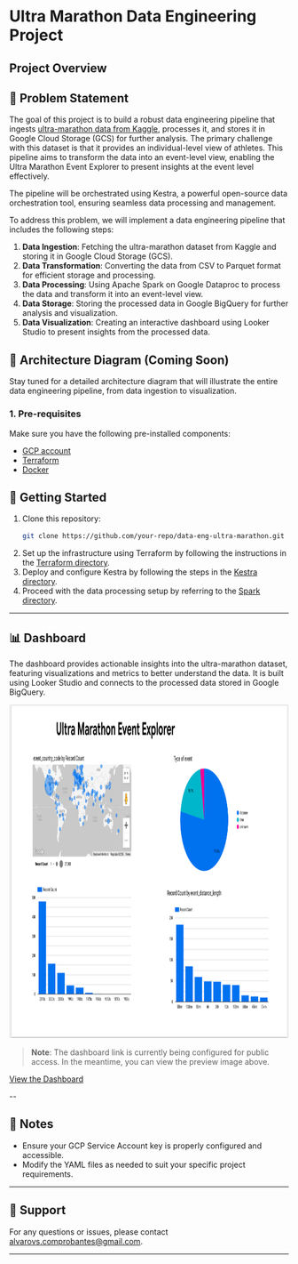 # Ultra Marathon Data Engineering Project

## Project Overview


## 🎯 Problem Statement

The goal of this project is to build a robust data engineering pipeline that ingests [ultra-marathon data from Kaggle](https://www.kaggle.com/datasets/aiaiaidavid/the-big-dataset-of-ultra-marathon-running), processes it, and stores it in Google Cloud Storage (GCS) for further analysis. The primary challenge with this dataset is that it provides an individual-level view of athletes. This pipeline aims to transform the data into an event-level view, enabling the Ultra Marathon Event Explorer to present insights at the event level effectively.

The pipeline will be orchestrated using Kestra, a powerful open-source data orchestration tool, ensuring seamless data processing and management.

To address this problem, we will implement a data engineering pipeline that includes the following steps:
1. **Data Ingestion**: Fetching the ultra-marathon dataset from Kaggle and storing it in Google Cloud Storage (GCS).
2. **Data Transformation**: Converting the data from CSV to Parquet format for efficient storage and processing.
3. **Data Processing**: Using Apache Spark on Google Dataproc to process the data and transform it into an event-level view.
4. **Data Storage**: Storing the processed data in Google BigQuery for further analysis and visualization.
5. **Data Visualization**: Creating an interactive dashboard using Looker Studio to present insights from the processed data.

## 🚧 Architecture Diagram (Coming Soon)

Stay tuned for a detailed architecture diagram that will illustrate the entire data engineering pipeline, from data ingestion to visualization.

### 1. Pre-requisites
Make sure you have the following pre-installed components: 
* [GCP account](https://cloud.google.com/)
* [Terraform](https://www.terraform.io/downloads)
* [Docker](https://docs.docker.com/get-docker/)



<!-- 1. decide if you want to use your local machine or a virtual machine, if you can follow the instructions from this video https://www.youtube.com/watch?v=ae-CV2KfoN0&list=PL3MmuxUbc_hJed7dXYoJw8DoCuVHhGEQb&index=17


https://cloud.google.com/compute/docs/connect/create-ssh-keys -->



## 🚀 Getting Started

1. Clone this repository:
    ```bash
    git clone https://github.com/your-repo/data-eng-ultra-marathon.git
    ```
2. Set up the infrastructure using Terraform by following the instructions in the [Terraform directory](/01-terraform/README.md).
3. Deploy and configure Kestra by following the steps in the [Kestra directory](/02-kestra/README.md).
4. Proceed with the data processing setup by referring to the [Spark directory](/03-spark/README.md).

---

## 📊 Dashboard

The dashboard provides actionable insights into the ultra-marathon dataset, featuring visualizations and metrics to better understand the data. It is built using Looker Studio and connects to the processed data stored in Google BigQuery.

<p align="center">
  <img src="./images/dashboard.png" alt="Dashboard Preview" height="600" />
</p>


> **Note**: The dashboard link is currently being configured for public access. In the meantime, you can view the preview image above.

[View the Dashboard](https://lookerstudio.google.com/reporting/1c8325f4-fadd-41ba-84d8-5fec5240efed)

--
## 📝 Notes

- Ensure your GCP Service Account key is properly configured and accessible.
- Modify the YAML files as needed to suit your specific project requirements.

---

<!-- ## 📂 Directory Structure

```
data-eng-ultra-marathon/
├── kestra/
│   ├── set_kv.yaml
│   ├── data_load_gcs.yaml
│   ├── docker-compose.yml
│   └── README.md
├── images/
│   └── Kestra Flow Diagram.png
└── ...
```

--- -->

## 📧 Support

For any questions or issues, please contact [alvarovs.comprobantes@gmail.com](mailto:alvarovs.comprobantes@gmail.com).

---

[def]: /images/dashboard.pn
[def2]: def